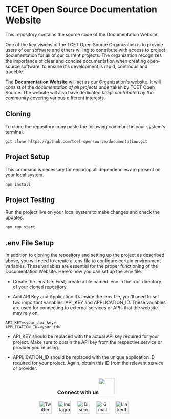 # TCET Open Source Documentation Website 

This repository contains the source code of the Documentation Website.

One of the key visions of the TCET Open Source Organization is to provide users of our software and others willing to contribute with access to project documentation for all of our current projects. The organization recognizes the importance of clear and concise documentation when creating open-source software, to ensure it's development is rapid, continous and traceble.

The **Documentation Website** will act as our Organization's website. It will consist of the *documentation of all projects* undertaken by TCET Open Source. The website will also have dedicated *blogs contributed by the community* covering various different interests.

## Cloning

To clone the repository copy paste the following command in your system's terminal.

```
git clone https://github.com/tcet-opensource/documentation.git
```

## Project Setup

This command is necessary for ensuring all dependencies are present on your local system.

```
npm install
```

## Project Testing

Run the project live on your local system to make changes and check the updates.

```
npm run start
```

## .env File Setup  

In addition to cloning the repository and setting up the project as described above, you will need to create a .env file to configure certain environment variables. These variables are essential for the proper functioning of the Documentation Website. Here's how you can set up the .env file:

+ Create the .env file: First, create a file named .env in the root directory of your cloned repository.

+ Add API Key and Application ID: Inside the .env file, you'll need to set two important variables: API_KEY and APPLICATION_ID. These variables are used for connecting to external services or APIs that the website may rely on.

```
API_KEY=<your_api_key>
APPLICATION_ID=<your_id>
```

+ API_KEY should be replaced with the actual API key required for your project. Make sure to obtain the API key from the respective service or provider you're using.

+ APPLICATION_ID should be replaced with the unique application ID required for your project. Again, obtain this ID from the relevant service or provider.


<div align="center">
<h3> Connect with us<a href="https://gifyu.com/image/Zy2f"><img src="https://github.com/milaan9/milaan9/blob/main/Handshake.gif" width="50px"></a>
</h3> 
<p align="center">
    <a href="https://twitter.com/tcetopensource" target="_blank"><img alt="Twitter" width="40px" src="https://www.iconpacks.net/icons/2/free-twitter-logo-icon-2429-thumb.png"></a> &nbsp&nbsp&nbsp
    <a href="https://www.instagram.com/tcetopensource/" target="_blank"><img alt="Instagram" width="40px" src="https://cdn-icons-png.flaticon.com/512/1384/1384063.png"></a> &nbsp&nbsp&nbsp
    <a href="https://discord.gg/r7ZhAREg2M" target="_blank"><img alt="Discord" width="40px" src="https://cdn-icons-png.flaticon.com/512/5968/5968756.png"></a> &nbsp&nbsp&nbsp
    <a href="mailto:opensource@tcetmumbai.in" target="_blank"><img alt="Gmail" width="40px" src="https://cdn-icons-png.flaticon.com/512/5968/5968534.png"></a> &nbsp&nbsp&nbsp 
    <a href="https://www.linkedin.com/company/tcet-opensource/" target="_blank"><img alt="LinkedIn" width="40px" src="https://cdn-icons-png.flaticon.com/512/3536/3536505.png"></a> &nbsp&nbsp&nbsp
</p> 